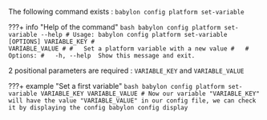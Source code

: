 The following command exists : `babylon config platform set-variable`

???+ info "Help of the command"
    ```bash
    babylon config platform set-variable --help
    # Usage: babylon config platform set-variable [OPTIONS] VARIABLE_KEY
    #                                             VARIABLE_VALUE
    #
    #   Set a platform variable with a new value
    #  
    # Options:
    #   -h, --help  Show this message and exit.
    ```

2 positional parameters are required : `VARIABLE_KEY` and `VARIABLE_VALUE`

???+ example "Set a first variable"
    ```bash
    babylon config platform set-variable VARIABLE_KEY VARIABLE_VALUE
    # Now our variable "VARIABLE_KEY" will have the value "VARIABLE_VALUE" in our config file, we can check it by displaying the config
    babylon config display
    ```
